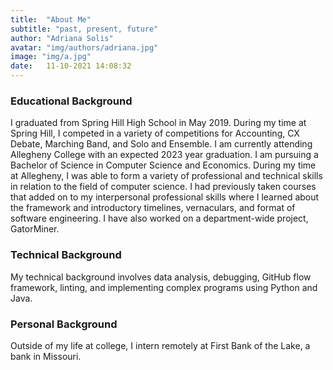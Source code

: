 ```yaml
---
title:  "About Me"
subtitle: "past, present, future"
author: "Adriana Solis"
avatar: "img/authors/adriana.jpg"
image: "img/a.jpg"
date:   11-10-2021 14:08:32
---
```


### Educational Background

I graduated from Spring Hill High School in May 2019. During my time at Spring Hill, I competed in a variety of competitions for Accounting, CX Debate, Marching Band, and Solo and Ensemble. I am currently attending Allegheny College with an expected 2023 year graduation. I am pursuing a Bachelor of Science in Computer Science and Economics. During my time at Allegheny, I was able to form a variety of professional and technical skills in relation to the field of computer science. I had previously taken courses that added on to my interpersonal professional skills where I learned about the framework and introductory timelines, vernaculars, and format of software engineering. I have also worked on a department-wide project, GatorMiner.

### Technical Background

My technical background involves data analysis, debugging, GitHub flow framework, linting, and implementing complex programs using Python and Java. 

### Personal Background

Outside of my life at college, I intern remotely at First Bank of the Lake, a bank in Missouri.
